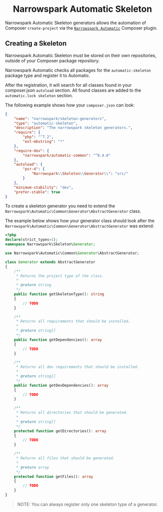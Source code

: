 <h1 align="center">Narrowspark Automatic Skeleton</h1>

Narrowspark Automatic Skeleton generators allows the automation of Composer `create-project` via the
[`Narrowspark Automatic`](../README.md) Composer plugin.

Creating a Skeleton
----------------
Narrowspark Automatic Skeleton must be stored on their own repositories, outside of your Composer package repository.

Narrowspark Automatic checks all packages for the `automatic-skeleton` package type and register it to Automatic.

After the registration, it will search for all classes found in your composer.json `autoload` section.
All found classes are added to the `automatic.lock skeleton` section.

The following example shows how your `composer.json` can look:

```json
{
    "name": "narrowspark/skeleton-generators",
    "type": "automatic-skeleton",
    "description": "The narrowspark skeleton generators.",
    "require": {
        "php": "^7.2",
        "ext-mbstring": "*"
    },
    "require-dev": {
        "narrowspark/automatic-common": "^0.4.0"
    },
    "autoload": {
        "psr-4": {
            "Narrowspark\\Skeleton\\Generator\\": "src/"
        }
    },
    "minimum-stability": "dev",
    "prefer-stable": true
}
```

To create a skeleton generator you need to extend the `Narrowspark\Automatic\Common\Generator\AbstractGenerator` class.

The example below shows how your generator class should look after the `Narrowspark\Automatic\Common\Generator\AbstractGenerator` was extend:

```php
<?php
declare(strict_types=1);
namespace Narrowspark\Skeleton\Generator;

use Narrowspark\Automatic\Common\Generator\AbstractGenerator;

class Generator extends AbstractGenerator
{
    /**
     * Returns the project type of the class.
     *
     * @return string
     */
    public function getSkeletonType(): string
    {
        // TODO
    }

    /**
     * Returns all requirements that should be installed.
     * 
     * @return string[]
     */
    public function getDependencies(): array
    {
        // TODO
    }

    /**
     * Returns all dev requirements that should be installed.
     * 
     * @return string[]
     */
    public function getDevDependencies(): array
    {
        // TODO
    }

    /**
     * Returns all directories that should be generated.
     *
     * @return string[]
     */
    protected function getDirectories(): array
    {
        // TODO
    }

    /**
     * Returns all files that should be generated.
     *
     * @return array
     */
    protected function getFiles(): array
    {
        // TODO
    }
}
```

> NOTE: You can always register only one skeleton type of a generator.
